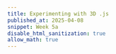 ```yaml
---
title: Experimenting with 3D .js
published_at: 2025-04-08
snippet: Week 5a
disable_html_sanitization: true
allow_math: true
---
```


<div id="three.js_container"></div>

<!-- <script type="module">
    import * as THREE from "/250408/build/three.module.js"
    console.log (THREE)
    const container = document.getElementById ('three.js_container')
    const width = container.parentNode.scrollWidth
    const height = width * 9/16

</script> -->

<script type="importmap">
    {
        "imports": {
            "three": "/250408/build/three.module.js",
            "three/Jsm/": "./jsm/"
        }
    }
</script>

<script type="module">

    import * as THREE from 'three';
    import Stats from '/250408/jsm/libs/stats.module.js';
    import { GUI } from '/250408/jsm/libs/lil-gui.module.min.js';

    import { GLTFLoader } from '/250408/jsm/loaders/GLTFLoader.js';

    let container, stats, clock, gui, mixer, actions, activeAction, previousAction;
    let camera, scene, renderer, model, face;

    const api = { state: 'Walking' };

    init();

    function init() {

        //container = document.createElement( 'div' );
        const container = document.getElementById ('three.js_container')
        const width = container.parentNode.scrollWidth
        const height = width * 9/16
        document.body.appendChild( container );

        // const canvasWidth = width;
        // const canvasHeight = height;

        // camera = new THREE.PerspectiveCamera( 45, width / height, 0.25, 100 );
        camera = new THREE.PerspectiveCamera( 45, width / height, 0.25, 100 );

        camera.position.set( - 5, 3, 10 );
        camera.lookAt( 0, 2, 0 );

        scene = new THREE.Scene();
        scene.background = new THREE.Color( 0xffffff );
        scene.fog = new THREE.Fog( 0xffffff, 20, 100 );

        clock = new THREE.Clock();

        // lights

        const hemiLight = new THREE.HemisphereLight( 0xffffff, 0x8d8d8d, 3 );
        hemiLight.position.set( 0, 20, 0 );
        scene.add( hemiLight );

        const dirLight = new THREE.DirectionalLight( 0xffffff, 3 );
        dirLight.position.set( 0, 20, 10 );
        scene.add( dirLight );

        // ground

        const mesh = new THREE.Mesh( new THREE.PlaneGeometry( 2000, 2000 ), new THREE.MeshPhongMaterial( { color: 0xcbcbcb, depthWrite: false } ) );
        mesh.rotation.x = - Math.PI / 2;
        scene.add( mesh );

        const grid = new THREE.GridHelper( 200, 40, 0x000000, 0x000000 );
        grid.material.opacity = 0.0;
        grid.material.transparent = true;
        scene.add( grid );

        // model

        const loader = new GLTFLoader();
        loader.load( '/250408/models/gltf/RobotExpressive/RobotExpressive.glb', function ( gltf ) {

            model = gltf.scene;
            scene.add( model );

            createGUI( model, gltf.animations );

        }, undefined, function ( e ) {

            console.error( e );

        } );

        renderer = new THREE.WebGLRenderer( { antialias: true } );
        renderer.setPixelRatio( window.devicePixelRatio );
        renderer.setSize( window.innerWidth, window.innerHeight );
        renderer.setAnimationLoop( animate );
        container.appendChild( renderer.domElement );

        window.addEventListener( 'resize', onWindowResize );

        // stats
        stats = new Stats();
        container.appendChild( stats.dom );

    }

    function createGUI( model, animations ) {

        const states = [ 'Idle', 'Walking', 'Running', 'Dance', 'Death', 'Sitting', 'Standing' ];
        const emotes = [ 'Jump', 'Yes', 'No', 'Wave', 'Punch', 'ThumbsUp' ];

        gui = new GUI();

        mixer = new THREE.AnimationMixer( model );

        actions = {};

        for ( let i = 0; i < animations.length; i ++ ) {

            const clip = animations[ i ];
            const action = mixer.clipAction( clip );
            actions[ clip.name ] = action;

            if ( emotes.indexOf( clip.name ) >= 0 || states.indexOf( clip.name ) >= 4 ) {

                action.clampWhenFinished = true;
                action.loop = THREE.LoopOnce;

            }

        }

        // states

        const statesFolder = gui.addFolder( 'States' );

        const clipCtrl = statesFolder.add( api, 'state' ).options( states );

        clipCtrl.onChange( function () {

            fadeToAction( api.state, 0.5 );

        } );

        statesFolder.open();

        // emotes

        const emoteFolder = gui.addFolder( 'Emotes' );

        function createEmoteCallback( name ) {

            api[ name ] = function () {

                fadeToAction( name, 0.2 );

                mixer.addEventListener( 'finished', restoreState );

            };

            emoteFolder.add( api, name );

        }

        function restoreState() {

            mixer.removeEventListener( 'finished', restoreState );

            fadeToAction( api.state, 0.2 );

        }

        for ( let i = 0; i < emotes.length; i ++ ) {

            createEmoteCallback( emotes[ i ] );

        }

        emoteFolder.open();

        // expressions

        face = model.getObjectByName( 'Head_4' );

        const expressions = Object.keys( face.morphTargetDictionary );
        const expressionFolder = gui.addFolder( 'Expressions' );

        for ( let i = 0; i < expressions.length; i ++ ) {

            expressionFolder.add( face.morphTargetInfluences, i, 0, 1, 0.01 ).name( expressions[ i ] );

        }

        activeAction = actions[ 'Walking' ];
        activeAction.play();

        expressionFolder.open();

    }

    function fadeToAction( name, duration ) {

        previousAction = activeAction;
        activeAction = actions[ name ];

        if ( previousAction !== activeAction ) {

            previousAction.fadeOut( duration );

        }

        activeAction
            .reset()
            .setEffectiveTimeScale( 1 )
            .setEffectiveWeight( 1 )
            .fadeIn( duration )
            .play();

    }

    function onWindowResize() {

        camera.aspect = window.innerWidth / window.innerHeight;
        camera.updateProjectionMatrix();

        renderer.setSize( window.innerWidth, window.innerHeight );

    }

    //

    function animate() {

        const dt = clock.getDelta();

        if ( mixer ) mixer.update( dt );

        renderer.render( scene, camera );

        stats.update();

    }

</script>

<div style="height: 100px;"></div>
